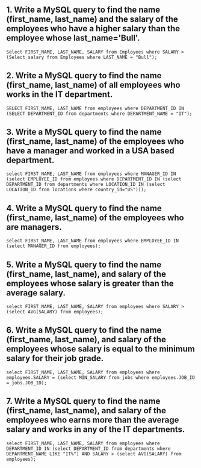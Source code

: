 ## 1. Write a MySQL query to find the name (first_name, last_name) and the salary of the employees who have a higher salary than the employee whose last_name='Bull'.

`Select FIRST_NAME, LAST_NAME, SALARY from Employees where SALARY > (Select salary from Employees where LAST_NAME = "Bull");`

## 2. Write a MySQL query to find the name (first_name, last_name) of all employees who works in the IT department.

`SELECT FIRST_NAME, LAST_NAME from employees where DEPARTMENT_ID IN (SELECT DEPARTMENT_ID from departments where DEPARTMENT_NAME = "IT");`

## 3. Write a MySQL query to find the name (first_name, last_name) of the employees who have a manager and worked in a USA based department.

`select FIRST_NAME, LAST_NAME from employees where MANAGER_ID IN (select EMPLOYEE_ID from employees where DEPARTMENT_ID IN (select DEPARTMENT_ID from departments where LOCATION_ID IN (select LOCATION_ID from locations where country_id="US")));`

## 4. Write a MySQL query to find the name (first_name, last_name) of the employees who are managers.

`select FIRST_NAME, LAST_NAME from employees where EMPLOYEE_ID IN (select MANAGER_ID from employees);`

## 5. Write a MySQL query to find the name (first_name, last_name), and salary of the employees whose salary is greater than the average salary.

`select FIRST_NAME, LAST_NAME, SALARY from employees where SALARY > (select AVG(SALARY) from employees);`

## 6. Write a MySQL query to find the name (first_name, last_name), and salary of the employees whose salary is equal to the minimum salary for their job grade.

`select FIRST_NAME, LAST_NAME, SALARY from employees where employees.SALARY = (select MIN_SALARY from jobs where employees.JOB_ID = jobs.JOB_ID);`

## 7. Write a MySQL query to find the name (first_name, last_name), and salary of the employees who earns more than the average salary and works in any of the IT departments.

`select FIRST_NAME, LAST_NAME, SALARY from employees where DEPARTMENT_ID IN (select DEPARTMENT_ID from departments where DEPARTMENT_NAME LIKE "IT%") AND SALARY > (select AVG(SALARY) from employees);`
